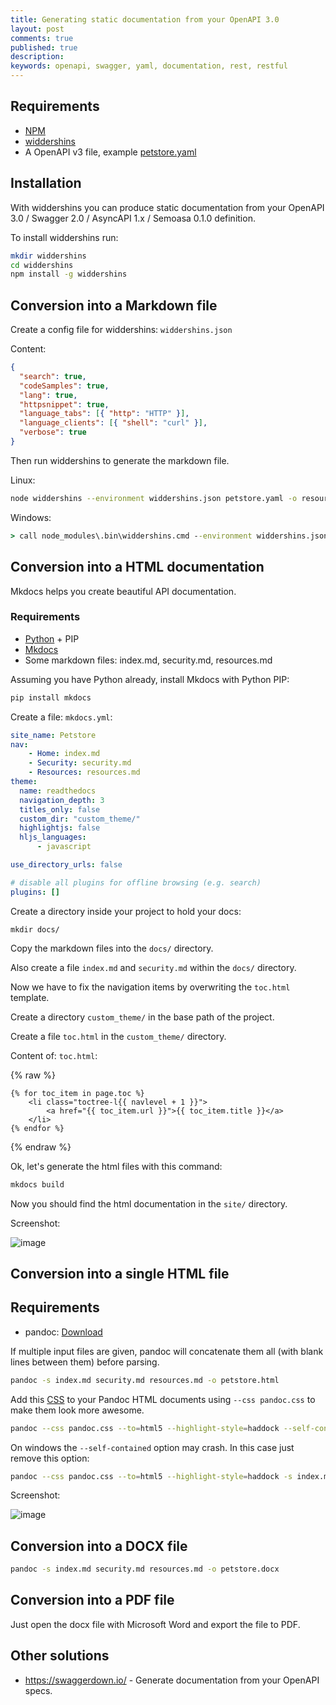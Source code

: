 ```yaml
---
title: Generating static documentation from your OpenAPI 3.0
layout: post
comments: true
published: true
description: 
keywords: openapi, swagger, yaml, documentation, rest, restful
---
```


## Requirements

* [NPM](https://nodejs.org/en/download/)
* [widdershins](https://github.com/Mermade/widdershins)
* A OpenAPI v3 file, example [petstore.yaml](https://raw.githubusercontent.com/OAI/OpenAPI-Specification/master/examples/v3.0/petstore.yaml)

## Installation

With widdershins you can produce static documentation from your OpenAPI 3.0 / Swagger 2.0 / AsyncAPI 1.x / Semoasa 0.1.0 definition.

To install widdershins run:

```bash
mkdir widdershins
cd widdershins
npm install -g widdershins
```

## Conversion into a Markdown file

Create a config file for widdershins: `widdershins.json`

Content:

```json
{
  "search": true,
  "codeSamples": true,
  "lang": true,
  "httpsnippet": true,
  "language_tabs": [{ "http": "HTTP" }],
  "language_clients": [{ "shell": "curl" }],
  "verbose": true
}
```

Then run widdershins to generate the markdown file.

Linux: 

```bash
node widdershins --environment widdershins.json petstore.yaml -o resources.md
```

Windows:

```cmd
> call node_modules\.bin\widdershins.cmd --environment widdershins.json petstore.yaml -o resources.md
```

## Conversion into a HTML documentation

Mkdocs helps you create beautiful API documentation.

### Requirements

* [Python](https://www.python.org/) + PIP
* [Mkdocs](https://pandoc.org/installing.html#windows)
* Some markdown files: index.md, security.md, resources.md

Assuming you have Python already, install Mkdocs with Python PIP:

```bash
pip install mkdocs
```

Create a file: `mkdocs.yml`:

```yml
site_name: Petstore
nav:
    - Home: index.md
    - Security: security.md
    - Resources: resources.md
theme:
  name: readthedocs
  navigation_depth: 3
  titles_only: false
  custom_dir: "custom_theme/"
  highlightjs: false
  hljs_languages:
      - javascript

use_directory_urls: false

# disable all plugins for offline browsing (e.g. search)
plugins: []
```

Create a directory inside your project to hold your docs:

```
mkdir docs/
```

Copy the markdown files into the `docs/` directory.

Also create a file `index.md` and `security.md` within the `docs/` directory.

Now we have to fix the navigation items by overwriting the `toc.html` template.

Create a directory `custom_theme/` in the base path of the project.

Create a file `toc.html` in the `custom_theme/` directory.

Content of: `toc.html`:

{% raw %}
```twig
{% for toc_item in page.toc %}
    <li class="toctree-l{{ navlevel + 1 }}">
        <a href="{{ toc_item.url }}">{{ toc_item.title }}</a>
    </li>  
{% endfor %}
```
{% endraw %}

Ok, let's generate the html files with this command:

```bash
mkdocs build
```

Now you should find the html documentation in the `site/` directory.

Screenshot:

![image](https://user-images.githubusercontent.com/781074/53407600-d283d200-39bc-11e9-8d8d-2b094fc4772e.png)


## Conversion into a single HTML file

## Requirements

* pandoc: [Download](https://pandoc.org/installing.html#windows)

If multiple input files are given, pandoc will concatenate them all (with blank lines between them) before parsing.

```bash
pandoc -s index.md security.md resources.md -o petstore.html
```

Add this [CSS](https://gist.github.com/killercup/5917178) to your Pandoc HTML documents using `--css pandoc.css` to make them look more awesome. 

```bash
pandoc --css pandoc.css --to=html5 --highlight-style=haddock --self-contained -s index.md security.md resources.md -o petstore.html
```

On windows the `--self-contained` option may crash. In this case just remove this option:

```bash
pandoc --css pandoc.css --to=html5 --highlight-style=haddock -s index.md security.md resources.md -o petstore.html
```

Screenshot:

![image](https://user-images.githubusercontent.com/781074/53409319-ed584580-39c0-11e9-8d34-6a3518ffd63b.png)


## Conversion into a DOCX file

```bash
pandoc -s index.md security.md resources.md -o petstore.docx
```

## Conversion into a PDF file

Just open the docx file with Microsoft Word and export the file to PDF.

## Other solutions

* <https://swaggerdown.io/> - Generate documentation from your OpenAPI specs.

